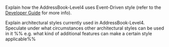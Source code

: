 <panel type="warning" header="`W8.3a` Can explain architectural styles :star::star:" expanded no-close>
  <include src="../../book/architecture/architecturalStyles/introduction/what/full.md" boilerplate />
<!-- TODO: add evidence -->
</panel>

<!-- ==================================================================================================== -->

<panel type="warning" header="`W8.3b` Can identify n-tier architectural style :star::star:" expanded no-close>
  <include src="../../book/architecture/architecturalStyles/nTier/what/full.md" boilerplate />
<!-- TODO: add evidence -->
</panel>

<!-- ==================================================================================================== -->

<panel type="info" header="`W8.3c` Can identify client-server architectural style :star::star::star:" expanded no-close>
  <include src="../../book/architecture/architecturalStyles/clientServer/what/full.md" boilerplate />
<!-- TODO: add evidence -->
</panel>

<!-- ==================================================================================================== -->

<panel type="info" header="`W8.3d` Can identify event-driven architectural style :star::star::star:" expanded no-close>
  <include src="../../book/architecture/architecturalStyles/eventDriven/what/full.md" boilerplate />
  <panel header=":dart: Evidence" expanded>

Explain how the AddressBook-Level4 uses Event-Driven style (refer to the [Developer Guide](https://nus-cs2103-ay1718s2.github.io/addressbook-level4/DeveloperGuide.html#events-driven-nature-of-the-design) for more info).

  </panel>
</panel>

<!-- ==================================================================================================== -->

<panel type="success" header="`W8.3e` Can identify transaction processing architectural style :star::star::star::star:" expanded no-close>
  <include src="../../book/architecture/architecturalStyles/transactionProcessing/what/full.md" boilerplate />
<!-- TODO: add evidence -->
</panel>

<!-- ==================================================================================================== -->

<panel type="success" header="`W8.3f` Can identify service-oriented architectural style :star::star::star::star:" expanded no-close>
  <include src="../../book/architecture/architecturalStyles/serviceOriented/what/full.md" boilerplate />
<!-- TODO: add evidence -->
</panel>

<!-- ==================================================================================================== -->

<panel type="success" header="`W8.3g` Can name several other architecture styles :star::star::star::star:" expanded no-close>
  <include src="../../book/architecture/architecturalStyles/more/moreStyles/full.md" boilerplate />
<!-- TODO: add evidence -->
</panel>

<!-- ==================================================================================================== -->

<panel type="info" header="`W8.3h` Can explain how architectural styles are combined :star::star::star:" expanded no-close>
  <include src="../../book/architecture/architecturalStyles/more/usingStyles/full.md" boilerplate />
  <panel header=":dart: Evidence" expanded>

Explain architectural styles currently used in AddressBook-Level4. Speculate under what circumstances other architectural styles can be used in it %%&nbsp;e.g. what kind of additional features can make a certain style applicable%%

  </panel>
</panel>
